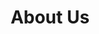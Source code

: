 ---
title: "About Us"
description: "We are a healthcare company with years of expertise in pharmaceutical industry. We satiate business needs for various segments with expertise in pharmaceutical manufacturing, contract manufacturing and digital offerings."
description2: "Archimedis, our family-owned and family-operated enterprise established in 2014, stands on the firm ground of strong ethics and rich experience.Another successful venture from its Board of Directors, Safetab Life Science is a reputed name in the industry. Safetab has been doing business with leading pharmaceutical organisations in India, since 2006. Archimedis signifies a step ahead and operates with a global vision. Ease of doing business with us starts with our strategic location. Located in Chennai (India), our plant is at a convenient distance from both, the sea-port and the airport. While growing globally, we have made it a point to protect the environment around us and have strictly non-polluting operations. This has resulted in the enrichment of the ecosystem holding all the elements in the right balance."
description3: "Archimedis excels as a, but isn’t limited to, Pharmaceutical Manufacturing Organisation, specialising in non-beta lactam-based products in solid oral dosage forms (Tablets, Capsules and Dry Syrup). With a vision to enhance human life globally, we skilfully combine robust process, capable people and latest technology to deliver consistent formulations. Our motto is to architect medicine with passion so that humanity continues to thrive.
"
aboutImg: ../assets/Archimedis-Directors.png
alttag: Archimedis Director
---
